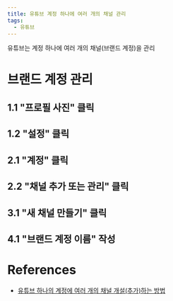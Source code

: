 ```yaml
---
title: 유튜브 계정 하나에 여러 개의 채널 관리
tags:
  - 유튜브
---
```

유튜브는 계정 하나에 여러 개의 채널(브랜드 계정)을 관리
# 브랜드 계정 관리
## 1.1 "프로필 사진" 클릭
## 1.2 "설정" 클릭
## 2.1 "계정" 클릭
## 2.2 "채널 추가 또는 관리" 클릭
## 3.1 "새 채널 만들기" 클릭
## 4.1 "브랜드 계정 이름" 작성

# References
- [유튜브 하나의 계정에 여러 개의 채널 개설(추가)하는 방법](https://d-jelee.tistory.com/79)
